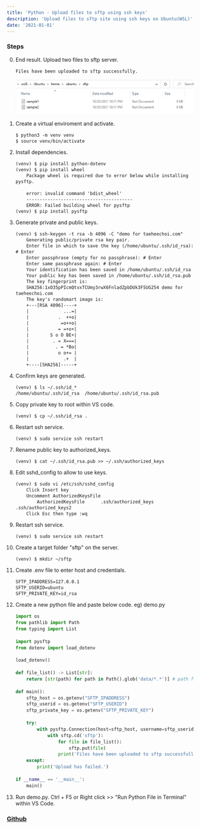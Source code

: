 ```yaml
---
title: 'Python - Upload files to sftp using ssh keys'
description: 'Upload files to sftp site using ssh keys on Ubuntu(WSL)'
date: '2021-01-01'
---
```

### Steps
0. End result. Upload two files to sftp server.
    ```
    Files have been uploaded to sftp successfully.
    ```
    ![](https://github.com/az-09/python-sftp-using-ssh-keys/blob/main/images/0.jpg?raw=true)

1. Create a virtual enviroment and activate.
    ```
    $ python3 -m venv venv
    $ source venv/bin/activate
    ```
2. Install dependencies. 
    ```
    (venv) $ pip install python-dotenv
    (venv) $ pip install wheel
        Package wheel is required due to error below while installing pysftp.

        error: invalid command 'bdist_wheel'
        ----------------------------------------
        ERROR: Failed building wheel for pysftp
    (venv) $ pip install pysftp
    ```
3. Generate private and public keys.
    ```
    (venv) $ ssh-keygen -t rsa -b 4096 -C "demo for taeheechoi.com"
        Generating public/private rsa key pair.
        Enter file in which to save the key (/home/ubuntu/.ssh/id_rsa): # Enter
        Enter passphrase (empty for no passphrase): # Enter
        Enter same passphrase again: # Enter
        Your identification has been saved in /home/ubuntu/.ssh/id_rsa
        Your public key has been saved in /home/ubuntu/.ssh/id_rsa.pub
        The key fingerprint is:
        SHA256:1xO35pPIcmQtvxTCUmy3rwX6FnladZpbDUk3F5UG254 demo for taeheechoi.com
        The key's randomart image is:
        +---[RSA 4096]----+
        |             ...=|
        |           .  ++o|
        |            =o++o|
        |           = =+o+|
        |        S o O BE+|
        |         . = X===|
        |          . = *Bo|
        |           o o+= |
        |             .+  |
        +----[SHA256]-----+
    ```
4. Confirm keys are generated.
    ```
    (venv) $ ls ~/.ssh/id_*
    /home/ubuntu/.ssh/id_rsa  /home/ubuntu/.ssh/id_rsa.pub
    ```
5. Copy private key to root within VS code.
    ```
    (venv) $ cp ~/.ssh/id_rsa .
    ```
6. Restart ssh service.
    ```
    (venv) $ sudo service ssh restart
    ```
7. Rename public key to authorized_keys.
    ```
    (venv) $ cat ~/.ssh/id_rsa.pub >> ~/.ssh/authorized_keys
    ```
8. Edit sshd_config to allow to use keys.
    ```
    (venv) $ sudo vi /etc/ssh/sshd_config
        Click Insert key
        Uncomment AuthorizedKeysFile
            AuthorizedKeysFile      .ssh/authorized_keys .ssh/authorized_keys2
        Click Esc then type :wq
    ```
9. Restart ssh service.
    ```
    (venv) $ sudo service ssh restart
    ```
10. Create a target folder "sftp" on the server.
    ```
    (venv) $ mkdir ~/sftp
    ```
11. Create .env file to enter host and credentials.
    ```
    SFTP_IPADDRESS=127.0.0.1
    SFTP_USERID=ubuntu
    SFTP_PRIVATE_KEY=id_rsa
    ```
12. Create a new python file and paste below code.  eg) demo.py
    ```python
    import os
    from pathlib import Path
    from typing import List

    import pysftp
    from dotenv import load_dotenv

    load_dotenv()

    def file_list() -> List[str]:
        return [str(path) for path in Path().glob('data/*.*')] # path for all files in data folder

    def main():
        sftp_host = os.getenv("SFTP_IPADDRESS")
        sftp_userid = os.getenv("SFTP_USERID")
        sftp_private_key = os.getenv("SFTP_PRIVATE_KEY")
   
        try:
            with pysftp.Connection(host=sftp_host, username=sftp_userid, private_key=sftp_private_key, port=22, cnopts=cnopts) as sftp:
                with sftp.cd('sftp'):
                    for file in file_list():
                        sftp.put(file)
                    print('Files have been uploaded to sftp successfully.')
        except:
            print('Upload has failed.')

    if __name__ == '__main__':
        main()

    ```

13. Run demo.py. Ctrl + F5 or Right click >> "Run Python File in Terminal"  within VS Code.

### [Github](https://github.com/az-09/python-sftp-using-ssh-keys.git)